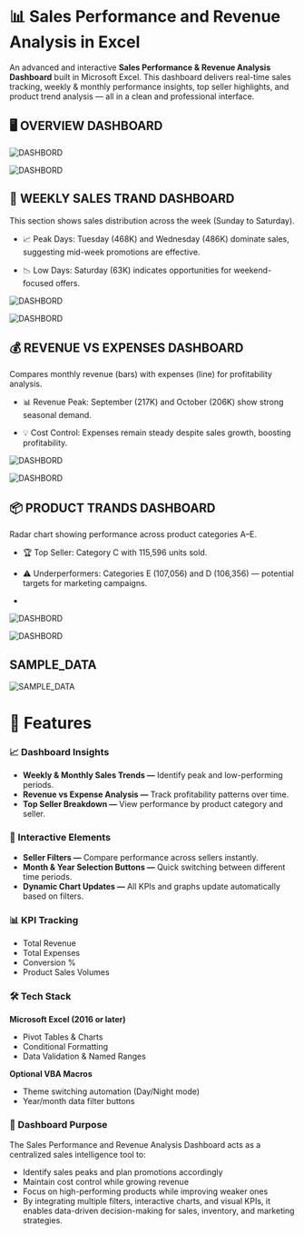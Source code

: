 # 📊 Sales Performance and Revenue Analysis in Excel

An advanced and interactive **Sales Performance & Revenue Analysis Dashboard** built in Microsoft Excel.
 This dashboard delivers real-time sales tracking, weekly & monthly performance insights, top seller highlights, and product trend analysis — all in a clean and professional interface.

## 🖥️ OVERVIEW DASHBOARD

![DASHBORD](https://github.com/Abhijeet7400/Sales-Performance-and-Revenue-Analysis-Dashboard/blob/main/2nd%20dash%20image%201.png)

![DASHBORD](https://github.com/Abhijeet7400/Sales-Performance-and-Revenue-Analysis-Dashboard/blob/main/2nd%20dash%20image%202.png)

## 📅 WEEKLY SALES TRAND DASHBOARD

This section shows sales distribution across the week (Sunday to Saturday).

- 📈 Peak Days: Tuesday (468K) and Wednesday (486K) dominate sales, suggesting mid-week promotions are effective.

- 📉 Low Days: Saturday (63K) indicates opportunities for weekend-focused offers.

![DASHBORD](https://github.com/Abhijeet7400/Sales-Performance-and-Revenue-Analysis-Dashboard/blob/main/2nd%20dash%20image%203%20weekly%20sales%20trande.png)

![DASHBORD](https://github.com/Abhijeet7400/Sales-Performance-and-Revenue-Analysis-Dashboard/blob/main/2nd%20dash%20image%204%20weekly%20sales%20trande.png)

## 💰 REVENUE VS EXPENSES DASHBOARD

Compares monthly revenue (bars) with expenses (line) for profitability analysis.

- 📊 Revenue Peak: September (217K) and October (206K) show strong seasonal demand.

- 💡 Cost Control: Expenses remain steady despite sales growth, boosting profitability.

![DASHBORD](https://github.com/Abhijeet7400/Sales-Performance-and-Revenue-Analysis-Dashboard/blob/main/2nd%20dash%20image%205%20revenue%20vs%20expenses.png)

![DASHBORD](https://github.com/Abhijeet7400/Sales-Performance-and-Revenue-Analysis-Dashboard/blob/main/2nd%20dash%20image%206%20revenue%20vs%20expenses.png)

## 📦 PRODUCT TRANDS DASHBOARD

Radar chart showing performance across product categories A–E.

- 🏆 Top Seller: Category C with 115,596 units sold.

- ⚠️ Underperformers: Categories E (107,056) and D (106,356) — potential targets for marketing campaigns.
- 
![DASHBORD](https://github.com/Abhijeet7400/Sales-Performance-and-Revenue-Analysis-Dashboard/blob/main/2nd%20dash%20image%207%20product%20trends.png)

![DASHBORD](https://github.com/Abhijeet7400/Sales-Performance-and-Revenue-Analysis-Dashboard/blob/main/2nd%20dash%20image%208%20product%20trends.png)

## SAMPLE_DATA

![SAMPLE_DATA](https://github.com/Abhijeet7400/Sales-Performance-and-Revenue-Analysis-Dashboard/blob/main/2nd%20dash%20data.png)

# 🚀 Features

### 📈 Dashboard Insights

- **Weekly & Monthly Sales Trends —** Identify peak and low-performing periods.
- **Revenue vs Expense Analysis —** Track profitability patterns over time.
- **Top Seller Breakdown —** View performance by product category and seller.

### 🔄 Interactive Elements

- **Seller Filters —** Compare performance across sellers instantly.
- **Month & Year Selection Buttons —** Quick switching between different time periods.
- **Dynamic Chart Updates —** All KPIs and graphs update automatically based on filters.

### 📊 KPI Tracking

- Total Revenue
- Total Expenses
- Conversion %
- Product Sales Volumes

### 🛠️ Tech Stack

**Microsoft Excel (2016 or later)**

- Pivot Tables & Charts
- Conditional Formatting
- Data Validation & Named Ranges

**Optional VBA Macros**

- Theme switching automation (Day/Night mode)
- Year/month data filter buttons

### 📌 Dashboard Purpose

The Sales Performance and Revenue Analysis Dashboard acts as a centralized sales intelligence tool to:

- Identify sales peaks and plan promotions accordingly
- Maintain cost control while growing revenue
- Focus on high-performing products while improving weaker ones
- By integrating multiple filters, interactive charts, and visual KPIs, it enables data-driven decision-making for sales, inventory, and marketing strategies.

